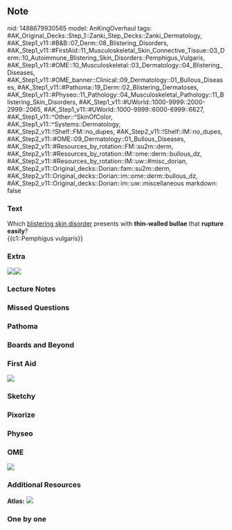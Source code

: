 ## Note
nid: 1488679930565
model: AnKingOverhaul
tags: #AK_Original_Decks::Step_1::Zanki_Step_Decks::Zanki_Dermatology, #AK_Step1_v11::#B&B::07_Derm::08_Blistering_Disorders, #AK_Step1_v11::#FirstAid::11_Musculoskeletal_Skin_Connective_Tissue::03_Derm::10_Autoimmune_Blistering_Skin_Disorders::Pemphigus_Vulgaris, #AK_Step1_v11::#OME::10_Musculoskeletal::03_Dermatology::04_Blistering_Diseases, #AK_Step1_v11::#OME_banner::Clinical::09_Dermatology::01_Bullous_Diseases, #AK_Step1_v11::#Pathoma::19_Derm::02_Blistering_Dermatoses, #AK_Step1_v11::#Physeo::11_Pathology::04_Musculoskeletal_Pathology::11_Blistering_Skin_Disorders, #AK_Step1_v11::#UWorld::1000-9999::2000-2999::2065, #AK_Step1_v11::#UWorld::1000-9999::6000-6999::6627, #AK_Step1_v11::^Other::^SkinOfColor, #AK_Step1_v11::^Systems::Dermatology, #AK_Step2_v11::!Shelf::FM::no_dupes, #AK_Step2_v11::!Shelf::IM::no_dupes, #AK_Step2_v11::#OME::09_Dermatology::01_Bullous_Diseases, #AK_Step2_v11::#Resources_by_rotation::FM::su2m::derm, #AK_Step2_v11::#Resources_by_rotation::IM::ome::derm::bullous_dz, #AK_Step2_v11::#Resources_by_rotation::IM::uw::#misc_dorian, #AK_Step2_v11::Original_decks::Dorian::fam::su2m::derm, #AK_Step2_v11::Original_decks::Dorian::im::ome::derm::bullous_dz, #AK_Step2_v11::Original_decks::Dorian::im::uw::miscellaneous
markdown: false

### Text
<div>
  Which <u>blistering skin disorder</u> presents with
  <b>thin-walled bullae</b> that <b>rupture easily</b>?
</div>
<div>
  {{c1::Pemphigus vulgaris}}
</div>

### Extra
<img src="pemphigus-vulgaris-pictures-5.jpg"><img src=
"paste-5ab051cd0a6dfde385612a40661562d1267e51f5.png">

### Lecture Notes


### Missed Questions


### Pathoma


### Boards and Beyond


### First Aid
<img src="tmp8ThX18.png">

### Sketchy


### Pixorize


### Physeo


### OME
<div class="ome-widget">
  <a href=
  "https://onlinemeded.org/spa/dermatology/bullous-diseases/acquire?ref=anki">
  <img src="_OME_AnkiFlashcards_Lesson_2.png"></a>
</div>

### Additional Resources
<b>Atlas:</b> <img src="tmpF8FNSW.png" class="resizer">

### One by one

